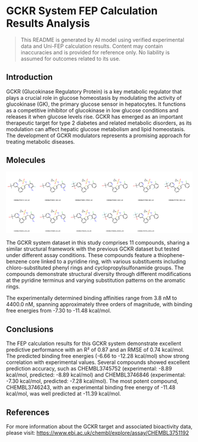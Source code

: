 # GCKR System FEP Calculation Results Analysis

> This README is generated by AI model using verified experimental data and Uni-FEP calculation results. Content may contain inaccuracies and is provided for reference only. No liability is assumed for outcomes related to its use.

## Introduction

GCKR (Glucokinase Regulatory Protein) is a key metabolic regulator that plays a crucial role in glucose homeostasis by modulating the activity of glucokinase (GK), the primary glucose sensor in hepatocytes. It functions as a competitive inhibitor of glucokinase in low glucose conditions and releases it when glucose levels rise. GCKR has emerged as an important therapeutic target for type 2 diabetes and related metabolic disorders, as its modulation can affect hepatic glucose metabolism and lipid homeostasis. The development of GCKR modulators represents a promising approach for treating metabolic diseases.

## Molecules

![Molecular structures of representative compounds](mol_grid.png)

The GCKR system dataset in this study comprises 11 compounds, sharing a similar structural framework with the previous GCKR dataset but tested under different assay conditions. These compounds feature a thiophene-benzene core linked to a pyridine ring, with various substituents including chloro-substituted phenyl rings and cyclopropylsulfonamide groups. The compounds demonstrate structural diversity through different modifications at the pyridine terminus and varying substitution patterns on the aromatic rings.

The experimentally determined binding affinities range from 3.8 nM to 4400.0 nM, spanning approximately three orders of magnitude, with binding free energies from -7.30 to -11.48 kcal/mol.

## Conclusions

The FEP calculation results for this GCKR system demonstrate excellent predictive performance with an R² of 0.87 and an RMSE of 0.74 kcal/mol. The predicted binding free energies (-6.66 to -12.28 kcal/mol) show strong correlation with experimental values. Several compounds showed excellent prediction accuracy, such as CHEMBL3745752 (experimental: -8.89 kcal/mol, predicted: -8.89 kcal/mol) and CHEMBL3746846 (experimental: -7.30 kcal/mol, predicted: -7.28 kcal/mol). The most potent compound, CHEMBL3746243, with an experimental binding free energy of -11.48 kcal/mol, was well predicted at -11.39 kcal/mol.

## References

For more information about the GCKR target and associated bioactivity data, please visit:
https://www.ebi.ac.uk/chembl/explore/assay/CHEMBL3751192 